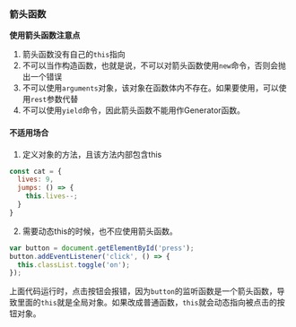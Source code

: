 ### 箭头函数

**使用箭头函数注意点**
1. 箭头函数没有自己的`this`指向
2. 不可以当作构造函数，也就是说，不可以对箭头函数使用`new`命令，否则会抛出一个错误
3. 不可以使用`arguments`对象，该对象在函数体内不存在。如果要使用，可以使用`rest`参数代替
4. 不可以使用`yield`命令，因此箭头函数不能用作Generator函数。

#### 不适用场合

1. 定义对象的方法，且该方法内部包含this
```js
const cat = {
  lives: 9,
  jumps: () => {
    this.lives--;
  }
}
```

2. 需要动态this的时候，也不应使用箭头函数。
```js
var button = document.getElementById('press');
button.addEventListener('click', () => {
  this.classList.toggle('on');
});
```

上面代码运行时，点击按钮会报错，因为`button`的监听函数是一个箭头函数，导致里面的`this`就是全局对象。如果改成普通函数，`this`就会动态指向被点击的按钮对象。
